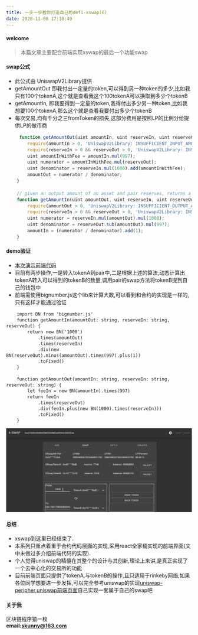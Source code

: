 ```yaml
---
title: 一步一步教你打造自己的defi-xswap(6) 
date: 2020-11-08 17:10:49
---
```

#### welcome
> 本篇文章主要配合前端实现xswap的最后一个功能swap

#### swap公式
- 此公式由 UniswapV2Library提供
-  getAmountOut 即我付出一定量的token,可以得到另一种token的多少,比如我只有100个tokenA,这个就是查看我这个100tokenA可以换取到多少个tokenB
-  getAmountIn, 即我要得到一定量的token,我得付出多少另一种token,比如我想要100个tokenA,那么这个就是查看我要付出多少个tokenB
-  每次交易,均有千分之三fromToken的损失,这部分费用是按照LP的比例分给提供LP的做市商

```javascript
	 function getAmountOut(uint amountIn, uint reserveIn, uint reserveOut) internal pure returns (uint amountOut) {
        require(amountIn > 0, 'UniswapV2Library: INSUFFICIENT_INPUT_AMOUNT');
        require(reserveIn > 0 && reserveOut > 0, 'UniswapV2Library: INSUFFICIENT_LIQUIDITY');
        uint amountInWithFee = amountIn.mul(997);
        uint numerator = amountInWithFee.mul(reserveOut);
        uint denominator = reserveIn.mul(1000).add(amountInWithFee);
        amountOut = numerator / denominator;
    }

    // given an output amount of an asset and pair reserves, returns a required input amount of the other asset
    function getAmountIn(uint amountOut, uint reserveIn, uint reserveOut) internal pure returns (uint amountIn) {
        require(amountOut > 0, 'UniswapV2Library: INSUFFICIENT_OUTPUT_AMOUNT');
        require(reserveIn > 0 && reserveOut > 0, 'UniswapV2Library: INSUFFICIENT_LIQUIDITY');
        uint numerator = reserveIn.mul(amountOut).mul(1000);
        uint denominator = reserveOut.sub(amountOut).mul(997);
        amountIn = (numerator / denominator).add(1);
    }
```

#### demo验证
- [本次演示前端代码](https://github.com/shaokun11/xswap/tree/v4)
- 目前有两步操作,一是转入tokenA到pair中,二是根据上述的算法,动态计算出tokenA转入可以得到的tokenB的数量,调用pair的swap方法将tokenB提到自己的钱包中
- 前端需使用bignumber.js这个lib来计算大数,可以看到和合约的实现是一样的,只有这样才能通过验证  

```javascrip
	import BN from 'bignumber.js'
	function getAmountIn(amountOut: string, reserveIn: string, reserveOut) {
	    return new BN('1000')
	        .times(amountOut)
	        .times(reserveIn)
	        .div(new BN(reserveOut).minus(amountOut).times(997).plus(1))
	        .toFixed()
	}
	
	function getAmountOut(amountIn: string, reserveIn: string, reserveOut: string) {
	    let feeIn = new BN(amountIn).times(997)
	    return feeIn
	        .times(reserveOut)
	        .div(feeIn.plus(new BN(1000).times(reserveIn)))
	        .toFixed()
	}
```

![xswap](/xswap/ether7.gif)  

#### 总结
- xswap到这里已经结束了.
- 本系列只重点着重于合约代码层面的实现,采用react全家桶实现的前端界面(文中未做过多介绍前端代码的实现).
- 个人觉得uniswap的精髓在其整个的设计与其创新,理论上来讲,是真正实现了一个去中心化的交易所的功能
- 目前前端页面只提供了tokenA,与tokenB的操作,且只适用于rinkeby网络,如果各位同学想要进一步发挥,可以完全参考uniswap的实现[uniswap-peripher](https://github.com/Uniswap/uniswap-v2-periphery),[uniswap前端页面](https://github.com/Uniswap/uniswap-interface)自己实现一套属于自己的swap吧

#### 关于我
区块链程序猿一枚  
**email:skunny@163.com**